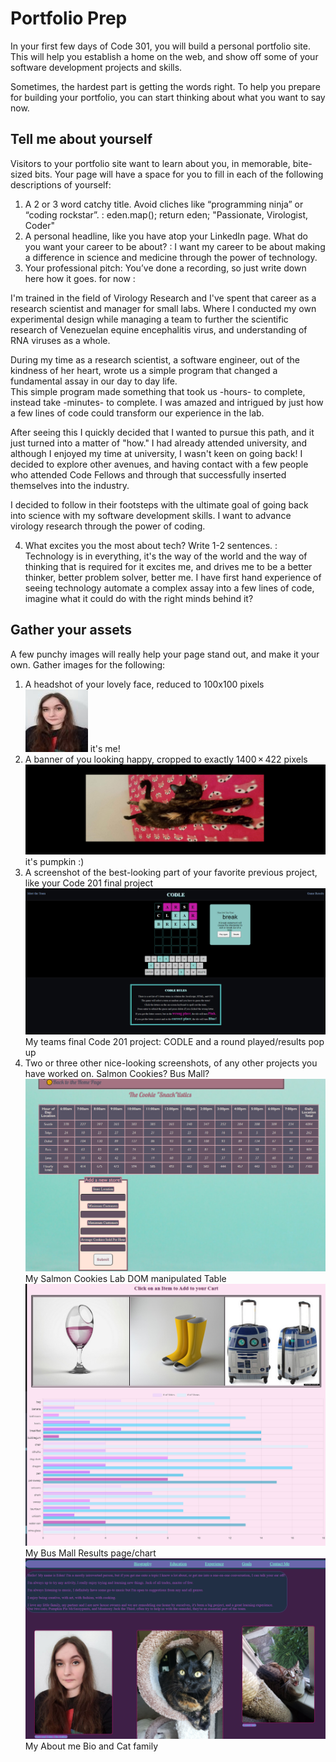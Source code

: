 # Portfolio Prep
In your first few days of Code 301, you will build a personal portfolio site. This will help you establish a home on the web, and show off some of your software development projects and skills.<br>

Sometimes, the hardest part is getting the words right. To help you prepare for building your portfolio, you can start thinking about what you want to say now.

## Tell me about yourself
Visitors to your portfolio site want to learn about you, in memorable, bite-sized bits. Your page will have a space for you to fill in each of the following descriptions of yourself:

1. A 2 or 3 word catchy title. Avoid cliches like “programming ninja” or “coding rockstar”.
  : eden.map(); return eden; "Passionate, Virologist, Coder"
2. A personal headline, like you have atop your LinkedIn page. What do you want your career to be about? 
  : I want my career to be about making a difference in science and medicine through the power of technology. 
3. Your professional pitch: You’ve done a recording, so just write down here how it goes.
  for now : 

I'm trained in the field of Virology Research and I've spent that career as a research scientist and manager for small labs. Where I conducted my own experimental design while managing a team to further the scientific research of Venezuelan equine encephalitis virus, and understanding of RNA viruses as a whole.<br>
 
During my time as a research scientist, a software engineer, out of the kindness of her heart, wrote us a simple program that changed a fundamental assay in our day to day life.<br>
This simple program made something that took us -hours- to complete, instead take -minutes- to complete. I was amazed and intrigued by just how a few lines of code could transform our experience in the lab.<br>
 
After seeing this I quickly decided that I wanted to pursue this path, and it just turned into a matter of "how." I had already attended university, and although I enjoyed my time at university, I wasn't keen on going back! I decided to explore other avenues, and having contact with a few people who attended Code Fellows and through that successfully inserted themselves into the industry.<br>
 
I decided to follow in their footsteps with the ultimate goal of going back into science with my software development skills. I want to advance virology research through the power of coding. <br>

4. What excites you the most about tech? Write 1-2 sentences.
  : Technology is in everything, it's the way of the world and the way of thinking that is required for it excites me, and drives me to be a better thinker, better problem solver, better me. I have first hand experience of seeing technology automate a complex assay into a few lines of code, imagine what it could do with the right minds behind it? 

## Gather your assets
A few punchy images will really help your page stand out, and make it your own. Gather images for the following:

1. A headshot of your lovely face, reduced to 100x100 pixels ![image](../../images/20220115_141925.jpg) it's me!<br>
2. A banner of you looking happy, cropped to exactly 1400 × 422 pixels ![image](../../images/pumpkinbanner.png) it's pumpkin :) <br>
3. A screenshot of the best-looking part of your favorite previous project, like your Code 201 final project ![image](../../images/codlehomepage.png) My teams final Code 201 project: CODLE and a round played/results pop up <br>
4. Two or three other nice-looking screenshots, of any other projects you have worked on. Salmon Cookies? Bus Mall? 
  ![image](../../images/cookiestand.png) My Salmon Cookies Lab DOM manipulated Table<br>
  ![image](../../images/busmall.png) My Bus Mall Results page/chart<br>
  ![image](../../images/catfamily.png) My About me Bio and Cat family<br>
